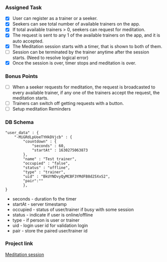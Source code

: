 ### Assigned Task
- [x] User can register as a trainer or a seeker.
- [x] Seekers can see total number of available trainers on the app.
- [x] If total available trainers > 0, seekers can request for meditation.
- [x] The request is sent to any 1 of the available trainers on the app, and it is auto accepted.
- [x] The Meditation session starts with a timer, that is shown to both of them.
- [ ] Session can be terminated by the trainer anytime after the session starts.
    (Need to resolve logical error)
- [x] Once the session is over, timer stops and meditation is over.

### Bonus Points
- [ ] When a seeker requests for meditation, the request is broadcasted to every available trainer, if any one of the trainers accept the request, the meditation starts.
- [ ] Trainers can switch off getting requests with a button.
- [ ] Setup meditation Reminders

### DB Schema
```
"user_data" : {
    "-MiGRdLpUoeTYHkDVjcb" : {
        "countdown" : {
            "seconds" : 60,
            "startAt" : 1630275063873
        },
        "name" : "Test trainer",
        "occupied" : "false",
        "status" : "offline",
        "type" : "trainer",
        "uid" : "BkUYNDvyQyMCBF3YMdFB8d25XxS2",
        "pair":""
        },
}
```

- seconds - duration fo the timer
- startAt - server timestamp
- occupied - status of user/trainer if busy with some session
- status - indicate if user is online/offline
- type - if person is user or trainer 
- uid - login user id for validation login
- pair - store the paired user/trainer id

### Project link
[Meditation session](https://zen-edison-a38f20.netlify.app/)

